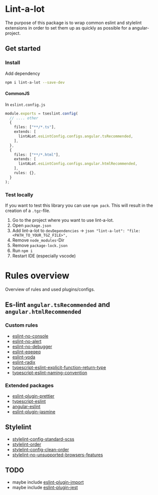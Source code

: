 
# Lint-a-lot

The purpose of this package is to wrap common eslint and stylelint extensions in order to set them up as quickly as possible for a angular-project.

## Get started

### Install

Add dependency

```bash
npm i lint-a-lot --save-dev
```

#### CommonJS

In `eslint.config.js`

```typescript
module.exports = tseslint.config(
  // .... other
  {
    files: ["**/*.ts"],
    extends: [
      lintALot.esLintConfig.configs.angular.tsRecommended,
    ],
  },
  {
    files: ["**/*.html"],
    extends: [
      lintALot.esLintConfig.configs.angular.htmlRecommended,
    ],
    rules: {},
  }
);
```

### Test locally

If you want to test this library you can use `npm pack`. This will result in the creation of a `.tgz`-file.

1. Go to the project where you want to use lint-a-lot.
2. Open `package.json`
3. Add lint-a-lot to `devDependencies` -> `json
  "lint-a-lot": "file:<PATH_TO_YOUR_TGZ_FILE>",
`
4. Remove `node_modules`-Dir
5. Remove `package-lock.json`
6. Run `npm i`
7. Restart IDE (especially vscode)

# Rules overview

Overview of rules and used plugins/configs.

## Es-lint `angular.tsRecommended` and `angular.htmlRecommended`

### Custom rules

* [eslint-no-console](https://eslint.org/docs/latest/rules/no-console)
* [eslint-no-alert](https://eslint.org/docs/latest/rules/no-alert)
* [eslint-no-debugger](https://eslint.org/docs/latest/rules/no-debugger)
* [eslint-eqeqeq](https://eslint.org/docs/latest/rules/eqeqeq)
* [eslint-yoda](https://eslint.org/docs/latest/rules/yoda)
* [eslint-radix](https://eslint.org/docs/latest/rules/radix)
* [typescript-eslint-explicit-function-return-type](https://typescript-eslint.io/rules/explicit-function-return-type/)
* [typescript-eslint-naming-convention](https://typescript-eslint.io/rules/naming-convention/)

### Extended packages

* [eslint-plugin-prettier](https://www.npmjs.com/package/eslint-plugin-prettier)
* [typescript-eslint](https://www.npmjs.com/package/@typescript-eslint/eslint-plugin)
* [angular-eslint](https://github.com/angular-eslint/angular-eslint)
* [eslint-plugin-jasmine](https://www.npmjs.com/search?q=eslint%20jasmine)

## Stylelint

* [stylelint-config-standard-scss](https://www.npmjs.com/package/stylelint-config-standard-scss)
* [stylelint-order](https://www.npmjs.com/package/stylelint-order)
* [stylelint-config-clean-order](https://www.npmjs.com/package/stylelint-config-clean-order)
* [stylelint-no-unsupported-browsers-features](https://www.npmjs.com/package/stylelint-no-unsupported-browser-features)

## TODO

* maybe include [eslint-plugin-import](https://www.npmjs.com/package/eslint-plugin-import)
* maybe include [eslint-plugin-jest](https://www.npmjs.com/package/eslint-plugin-jest)
